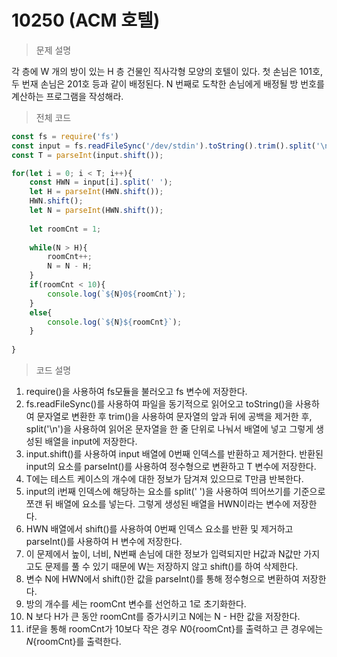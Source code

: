 # 10250 (ACM 호텔)

> 문제 설명

각 층에 W 개의 방이 있는 H 층 건물인 직사각형 모양의 호텔이 있다. 첫 손님은 101호, 두 번재 손님은 201호 등과 같이 배정된다. N 번째로 도착한 손님에게 배정될 방 번호를 계산하는 프로그램을 작성해라. 

> 전체 코드

```node.js
const fs = require('fs')
const input = fs.readFileSync('/dev/stdin').toString().trim().split('\n');
const T = parseInt(input.shift());

for(let i = 0; i < T; i++){
    const HWN = input[i].split(' ');
    let H = parseInt(HWN.shift());
    HWN.shift();
    let N = parseInt(HWN.shift());
    
    let roomCnt = 1;
    
    while(N > H){
        roomCnt++;
        N = N - H;
    }
    if(roomCnt < 10){
        console.log(`${N}0${roomCnt}`);
    }
    else{
        console.log(`${N}${roomCnt}`);
    }
    
}
```

> 코드 설명

1. require()을 사용하여 fs모듈을 불러오고 fs 변수에 저장한다.
2. fs.readFileSync()를 사용하여 파일을 동기적으로 읽어오고 toString()을 사용하여 문자열로 변환한 후 trim()을 사용하여 문자열의 앞과 뒤에 공백을 제거한 후, split('\n')을 사용하여 읽어온 문자열을 한 줄 단위로 나눠서 배열에 넣고 그렇게 생성된 배열을 input에 저장한다.
3. input.shift()를 사용하여 input 배열에 0번째 인덱스를 반환하고 제거한다. 반환된 input의 요소를 parseInt()를 사용하여 정수형으로 변환하고 T 변수에 저장한다.
4. T에는 테스트 케이스의 개수에 대한 정보가 담겨져 있으므로 T만큼 반복한다.
5. input의 i번째 인덱스에 해당하는 요소를 split(' ')을 사용하여 띄어쓰기를 기준으로 쪼갠 뒤 배열에 요소를 넣는다. 그렇게 생성된 배열을 HWN이라는 변수에 저장한다.
6. HWN 배열에서 shift()를 사용하여 0번째 인덱스 요소를 반환 및 제거하고 parseInt()를 사용하여 H 변수에 저장한다.
7. 이 문제에서 높이, 너비, N번째 손님에 대한 정보가 입력되지만 H값과 N값만 가지고도 문제를 풀 수 있기 때문에 W는 저장하지 않고 shift()를 하여 삭제한다.
8. 변수 N에 HWN에서 shift()한 값을 parseInt()를 통해 정수형으로 변환하여 저장한다.
9. 방의 개수를 세는 roomCnt 변수를 선언하고 1로 초기화한다.
10. N 보다 H가 큰 동안 roomCnt를 증가시키고 N에는 N - H한 값을 저장한다.
11. if문을 통해 roomCnt가 10보다 작은 경우 ${N}0${roomCnt}를 출력하고 큰 경우에는 ${N}${roomCnt}를 출력한다.

